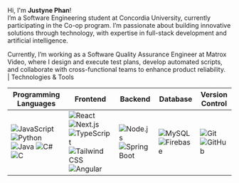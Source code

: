 Hi, I'm **Justyne Phan**!  
I’m a Software Engineering student at Concordia University, currently participating in the Co-op program. I’m passionate about building innovative solutions through technology, with expertise in full-stack development and artificial intelligence.  

Currently, I’m working as a Software Quality Assurance Engineer at Matrox Video, where I design and execute test plans, develop automated scripts, and collaborate with cross-functional teams to enhance product reliability.  
                                                                                                                                            |
Technologies & Tools

| **Programming Languages** | **Frontend**                              | **Backend**                             | **Database**                      | **Version Control**           |
|----------------------------|------------------------------------------|-----------------------------------------|----------------------------------|--------------------------------|
| ![JavaScript](https://img.shields.io/badge/-JavaScript-F7DF1E?style=flat&logo=javascript&logoColor=black) ![Python](https://img.shields.io/badge/-Python-3776AB?style=flat&logo=python&logoColor=white) ![Java](https://img.shields.io/badge/-Java-007396?style=flat&logo=java&logoColor=white) ![C#](https://img.shields.io/badge/-C%23-239120?style=flat&logo=c-sharp&logoColor=white) ![C](https://img.shields.io/badge/-C-A8B9CC?style=flat&logo=c&logoColor=black) | ![React](https://img.shields.io/badge/-React-61DAFB?style=flat&logo=react&logoColor=black) ![Next.js](https://img.shields.io/badge/-Next.js-000000?style=flat&logo=nextdotjs&logoColor=white) ![TypeScript](https://img.shields.io/badge/-TypeScript-3178C6?style=flat&logo=typescript&logoColor=white) ![Tailwind CSS](https://img.shields.io/badge/-Tailwind%20CSS-06B6D4?style=flat&logo=tailwindcss&logoColor=white) ![Angular](https://img.shields.io/badge/-Angular-DD0031?style=flat&logo=angular&logoColor=white) | ![Node.js](https://img.shields.io/badge/-Node.js-339933?style=flat&logo=node.js&logoColor=white) ![Spring Boot](https://img.shields.io/badge/-Spring%20Boot-6DB33F?style=flat&logo=springboot&logoColor=white) | ![MySQL](https://img.shields.io/badge/-MySQL-4479A1?style=flat&logo=mysql&logoColor=white) ![Firebase](https://img.shields.io/badge/-Firebase-FFCA28?style=flat&logo=firebase&logoColor=black) | ![Git](https://img.shields.io/badge/-Git-F05032?style=flat&logo=git&logoColor=white) ![GitHub](https://img.shields.io/badge/-GitHub-181717?style=flat&logo=github&logoColor=white) |

